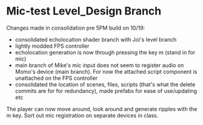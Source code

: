 # Mic-test Level_Design Branch

Changes made in consolidation pre 5PM build on 10/19:
- consolidated echolocation shader branch with Joi's level branch
- lightly modded FPS controller
- echolocation generation is now through pressing the key m (stand in for mic)
- main branch of Mike's mic input does not seem to register audio on Momo's device (main branch). For now the attached script component is unattached on the FPS controller
- consolidated the location of scenes, files, scripts (that's what the delete commits are for for redundancy), made prefabs for ease of use/updating etc

The player can now move around, look around and generate ripples with the m key. Sort out mic registration on separate devices in class. 
